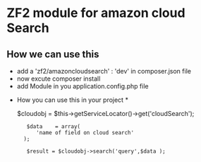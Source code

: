 ZF2 module for amazon cloud Search 
==============

How we can use this 
--------------

- add a  'zf2/amazoncloudsearch' : 'dev'  in composer.json file 
- now excute composer install
- add Module in you application.config.php file

* How you can use this in your project *

	
	$cloudobj = $this->getServiceLocator()->get('cloudSearch');
         
         $data    = array(
            'name of field on cloud search' 
        );

         $result = $cloudobj->search('query',$data );

	

